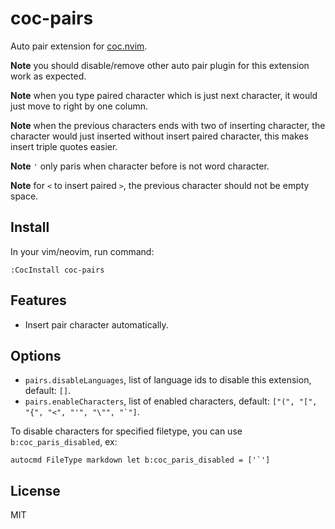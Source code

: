 # coc-pairs

Auto pair extension for [coc.nvim](https://github.com/neoclide/coc.nvim).

**Note** you should disable/remove other auto pair plugin for this extension
work as expected.

**Note** when you type paired character which is just next character, it would
just move to right by one column.

**Note** when the previous characters ends with two of inserting character, the
character would just inserted without insert paired character, this makes insert
triple quotes easier.

**Note** `'` only paris when character before is not word character.

**Note** for `<` to insert paired `>`, the previous character should not be
empty space.

## Install

In your vim/neovim, run command:

```
:CocInstall coc-pairs
```

## Features

- Insert pair character automatically.

## Options

- `pairs.disableLanguages`, list of language ids to disable this extension,
  default: `[]`.
- `pairs.enableCharacters`, list of enabled characters, default: `` ["(", "[", "{", "<", "'", "\"", "`"] ``.

To disable characters for specified filetype, you can use `b:coc_paris_disabled`, ex:

    autocmd FileType markdown let b:coc_paris_disabled = ['`']

## License

MIT
